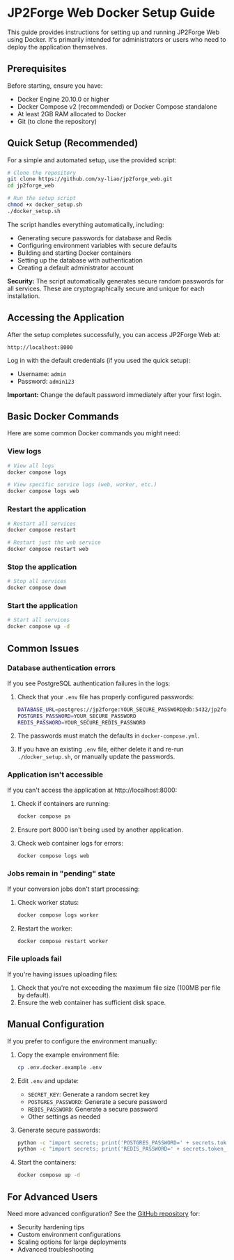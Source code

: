 # JP2Forge Web Docker Setup Guide

This guide provides instructions for setting up and running JP2Forge Web using Docker. It's primarily intended for administrators or users who need to deploy the application themselves.

## Prerequisites

Before starting, ensure you have:

- Docker Engine 20.10.0 or higher
- Docker Compose v2 (recommended) or Docker Compose standalone
- At least 2GB RAM allocated to Docker
- Git (to clone the repository)

## Quick Setup (Recommended)

For a simple and automated setup, use the provided script:

```bash
# Clone the repository
git clone https://github.com/xy-liao/jp2forge_web.git
cd jp2forge_web

# Run the setup script
chmod +x docker_setup.sh
./docker_setup.sh
```

The script handles everything automatically, including:
- Generating secure passwords for database and Redis
- Configuring environment variables with secure defaults
- Building and starting Docker containers
- Setting up the database with authentication
- Creating a default administrator account

**Security:** The script automatically generates secure random passwords for all services. These are cryptographically secure and unique for each installation.

## Accessing the Application

After the setup completes successfully, you can access JP2Forge Web at:

```
http://localhost:8000
```

Log in with the default credentials (if you used the quick setup):
- Username: `admin`
- Password: `admin123`

**Important:** Change the default password immediately after your first login.

## Basic Docker Commands

Here are some common Docker commands you might need:

### View logs

```bash
# View all logs
docker compose logs

# View specific service logs (web, worker, etc.)
docker compose logs web
```

### Restart the application

```bash
# Restart all services
docker compose restart

# Restart just the web service
docker compose restart web
```

### Stop the application

```bash
# Stop all services
docker compose down
```

### Start the application

```bash
# Start all services
docker compose up -d
```

## Common Issues

### Database authentication errors

If you see PostgreSQL authentication failures in the logs:

1. Check that your `.env` file has properly configured passwords:
   ```bash
   DATABASE_URL=postgres://jp2forge:YOUR_SECURE_PASSWORD@db:5432/jp2forge
   POSTGRES_PASSWORD=YOUR_SECURE_PASSWORD
   REDIS_PASSWORD=YOUR_SECURE_REDIS_PASSWORD
   ```

2. The passwords must match the defaults in `docker-compose.yml`.

3. If you have an existing `.env` file, either delete it and re-run `./docker_setup.sh`, or manually update the passwords.

### Application isn't accessible

If you can't access the application at http://localhost:8000:

1. Check if containers are running:
   ```bash
   docker compose ps
   ```

2. Ensure port 8000 isn't being used by another application.

3. Check web container logs for errors:
   ```bash
   docker compose logs web
   ```

### Jobs remain in "pending" state

If your conversion jobs don't start processing:

1. Check worker status:
   ```bash
   docker compose logs worker
   ```

2. Restart the worker:
   ```bash
   docker compose restart worker
   ```

### File uploads fail

If you're having issues uploading files:

1. Check that you're not exceeding the maximum file size (100MB per file by default).
2. Ensure the web container has sufficient disk space.

## Manual Configuration

If you prefer to configure the environment manually:

1. Copy the example environment file:
   ```bash
   cp .env.docker.example .env
   ```

2. Edit `.env` and update:
   - `SECRET_KEY`: Generate a random secret key
   - `POSTGRES_PASSWORD`: Generate a secure password
   - `REDIS_PASSWORD`: Generate a secure password
   - Other settings as needed

3. Generate secure passwords:
   ```bash
   python -c "import secrets; print('POSTGRES_PASSWORD=' + secrets.token_urlsafe(32))"
   python -c "import secrets; print('REDIS_PASSWORD=' + secrets.token_urlsafe(32))"
   ```

4. Start the containers:
   ```bash
   docker compose up -d
   ```

## For Advanced Users

Need more advanced configuration? See the [GitHub repository](https://github.com/xy-liao/jp2forge) for:
- Security hardening tips
- Custom environment configurations
- Scaling options for large deployments
- Advanced troubleshooting